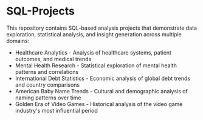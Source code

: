 # SQL-Projects
This repository contains SQL-based analysis projects that demonstrate data exploration, statistical analysis, and insight generation across multiple domains:

- Healthcare Analytics - Analysis of healthcare systems, patient outcomes, and medical trends
- Mental Health Research - Statistical exploration of mental health patterns and correlations
- International Debt Statistics - Economic analysis of global debt trends and country comparisons
- American Baby Name Trends - Cultural and demographic analysis of naming patterns over time
- Golden Era of Video Games - Historical analysis of the video game industry's most influential period
